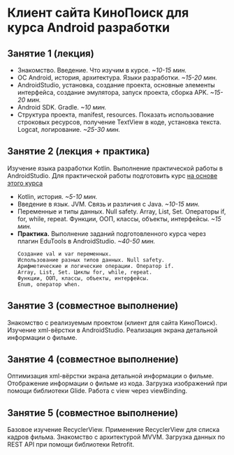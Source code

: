 # Клиент сайта КиноПоиск для курса Android разработки

## Занятие 1 (лекция)
- Знакомство. Введение. Что изучим в курсе. *~10-15 мин.*
- ОС Android, история, архитектура. Языки разработки. *~15-20 мин.*
- AndroidStudio, установка, создание проекта, основные элементы
  интерфейса, создание эмулятора, запуск проекта, сборка APK. *~15-20
  мин.*
- Android SDK. Gradle. *~10 мин.*
- Структура проекта, manifest, resources. Показать использование
  строковых ресурсов, получение TextView в коде, установка текста.
  Logcat, логирование. *~25-30 мин.*

## Занятие 2 (лекция + практика)
Изучение языка разработки Kotlin. Выполнение практической работы в
AndroidStudio. Для практической работы подготовить курс [на основе этого
курса](https://stepik.org/course/5448)

- Kotlin, история. *~5-10 мин.*
- Введение в язык. JVM. Связь и различия с Java. *~10-15 мин.*
- Переменные и типы данных. Null safety. Array, List, Set. Операторы if,
  for, while, repeat. Функции, ООП, классы, объекты, интерфейсы. *~15
  мин.*
- **Практика.** Выполнение заданий подготовленного курса через плагин
  EduTools в AndroidStudio. *~40-50 мин.*
  ```text
  Создание val и var переменных.
  Использование разных типов данных. Null safety.
  Арифметические и логические операции. Оператор if.
  Array, List, Set. Циклы for, while, repeat.
  Функции, ООП, классы, объекты, интерфейсы.
  Enum, оператор when.
  ```

## Занятие 3 (совместное выполнение)
Знакомство с реализуемым проектом (клиент для сайта КиноПоиск). Изучение
xml-вёрстки в AndroidStudio. Реализация экрана детальной информации о
фильме.

## Занятие 4 (совместное выполнение)
Оптимизация xml-вёрстки экрана детальной информации о фильме.
Отображение информации о фильме из кода. Загрузка изображений при помощи
библиотеки Glide. Работа с view через viewBinding.

## Занятие 5 (совместное выполнение)
Базовое изучение RecyclerView. Применение RecyclerView для списка кадров
фильма. Знакомство с архитектурой MVVM. Загрузка данных по REST API при
помощи библиотеки Retrofit.
